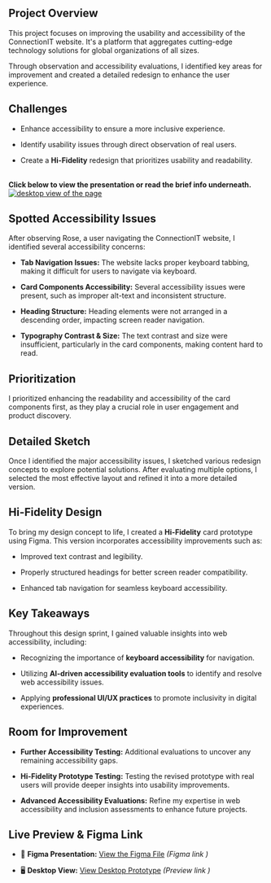 
## Project Overview
This project focuses on improving the usability and accessibility of the ConnectionIT website. It's a platform that aggregates cutting-edge technology solutions for global organizations of all sizes.

Through observation and accessibility evaluations, I identified key areas for improvement and created a detailed redesign to enhance the user experience.

## Challenges
- Enhance accessibility to ensure a more inclusive experience.

- Identify usability issues through direct observation of real users.

- Create a **Hi-Fidelity** redesign that prioritizes usability and readability.

</br>**Click below to view the presentation or read the brief info underneath.**
</br>
        [![desktop view of the page](<img src="https://github.com/YoannaPo/ConnectionIT/blob/main/assets/ConnectionIT.png">)](https://www.figma.com/proto/dVZ2uucBICk7PHKdtLIdkv/ConnectionIT-Project-%26-Accesibility-Portfolio?node-id=102-9&p=f&t=WcSYJi0e02wf8R81-1&scaling=contain&content-scaling=fixed&page-id=0%3A1&starting-point-node-id=102%3A9)


## Spotted Accessibility Issues
After observing Rose, a user navigating the ConnectionIT website, I identified several accessibility concerns:

- **Tab Navigation Issues:** The website lacks proper keyboard tabbing, making it difficult for users to navigate via keyboard.

- **Card Components Accessibility:** Several accessibility issues were present, such as improper alt-text and inconsistent structure.

- **Heading Structure:** Heading elements were not arranged in a descending order, impacting screen reader navigation.

- **Typography Contrast & Size:** The text contrast and size were insufficient, particularly in the card components, making content hard to read.

## Prioritization
I prioritized enhancing the readability and accessibility of the card components first, as they play a crucial role in user engagement and product discovery.

## Detailed Sketch
Once I identified the major accessibility issues, I sketched various redesign concepts to explore potential solutions. After evaluating multiple options, I selected the most effective layout and refined it into a more detailed version.

## Hi-Fidelity Design
To bring my design concept to life, I created a **Hi-Fidelity** card prototype using Figma. This version incorporates accessibility improvements such as:

- Improved text contrast and legibility.

- Properly structured headings for better screen reader compatibility.

- Enhanced tab navigation for seamless keyboard accessibility.

## Key Takeaways
Throughout this design sprint, I gained valuable insights into web accessibility, including:

- Recognizing the importance of **keyboard accessibility** for navigation.

- Utilizing **AI-driven accessibility evaluation tools** to identify and resolve web accessibility issues.

- Applying **professional UI/UX practices** to promote inclusivity in digital experiences.

## Room for Improvement
- **Further Accessibility Testing:** Additional evaluations to uncover any remaining accessibility gaps.

- **Hi-Fidelity Prototype Testing:** Testing the revised prototype with real users will provide deeper insights into usability improvements.

- **Advanced Accessibility Evaluations:** Refine my expertise in web accessibility and inclusion assessments to enhance future projects.

  
## Live Preview & Figma Link

- 🎨 **Figma Presentation:** [View the Figma File](#) _(Figma link )_

- 🖥 **Desktop View:** [View Desktop Prototype](#) _(Preview link )_
